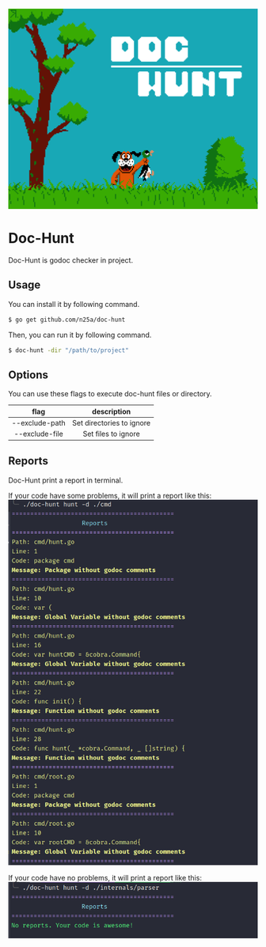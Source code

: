 ![alt text](https://raw.githubusercontent.com/n25a/doc-hunt/1f3b6c85b8d1d7050299e08d05df1bc835bab243/images/logo.png)

# Doc-Hunt
Doc-Hunt is godoc checker in project.

## Usage
You can install it by following command.

```bash
$ go get github.com/n25a/doc-hunt
```

Then, you can run it by following command.

```bash
$ doc-hunt -dir "/path/to/project"
```

## Options
You can use these flags to execute doc-hunt files or directory.

|      flag      |        description         |
|:--------------:|:--------------------------:|
| --exclude-path | Set directories to ignore  |
| --exclude-file |    Set files to ignore     |


## Reports
Doc-Hunt print a report in terminal.

If your code have some problems, it will print a report like this:
![alt text](https://raw.githubusercontent.com/n25a/doc-hunt/1f3b6c85b8d1d7050299e08d05df1bc835bab243/images/failed.png)

If your code have no problems, it will print a report like this:
![alt text](https://raw.githubusercontent.com/n25a/doc-hunt/1f3b6c85b8d1d7050299e08d05df1bc835bab243/images/Success.png)